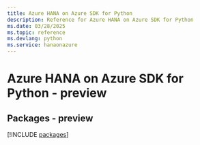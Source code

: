 ```yaml
---
title: Azure HANA on Azure SDK for Python
description: Reference for Azure HANA on Azure SDK for Python
ms.date: 03/28/2025
ms.topic: reference
ms.devlang: python
ms.service: hanaonazure
---
```

# Azure HANA on Azure SDK for Python - preview
## Packages - preview
[!INCLUDE [packages](hana-on-azure-index.md)]